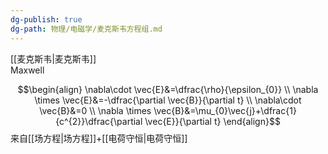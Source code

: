 ```yaml
---
dg-publish: true
dg-path: 物理/电磁学/麦克斯韦方程组.md
---
```

[[麦克斯韦\|麦克斯韦]]  
Maxwell

$$\begin{align}
\nabla\cdot \vec{E}&=\dfrac{\rho}{\epsilon_{0}} \\
\nabla \times \vec{E}&=-\dfrac{\partial \vec{B}}{\partial t} \\ 
\nabla\cdot \vec{B}&=0 \\
\nabla \times \vec{B}&=\mu_{0}\vec{j}+\dfrac{1}{c^{2}}\dfrac{\partial \vec{E}}{\partial t}  
\end{align}$$
来自[[场方程\|场方程]]+[[电荷守恒\|电荷守恒]]

